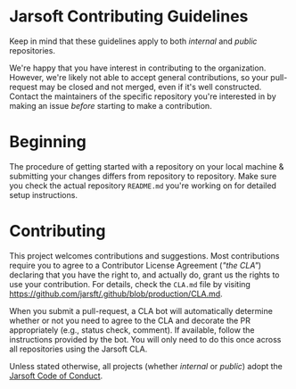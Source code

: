 # Jarsoft Contributing Guidelines

Keep in mind that these guidelines apply to both _internal_ and _public_ repositories.

We're happy that you have interest in contributing to the organization. However, we're likely not able to accept general contributions, so your pull-request may be closed and not merged, even if it's well constructed. Contact the maintainers of the specific repository you're interested in by making an issue _before_ starting to make a contribution.

# Beginning

The procedure of getting started with a repository on your local machine & submitting your changes differs from repository to repository. Make sure you check the actual repository `README.md` you're working on for detailed setup instructions.

# Contributing

This project welcomes contributions and suggestions. Most contributions require you to agree to a Contributor License Agreement (_"the CLA"_) declaring that you have the right to, and actually do, grant us the rights to use your contribution. For details, check the `CLA.md` file by visiting https://github.com/jarsft/.github/blob/production/CLA.md.

When you submit a pull-request, a CLA bot will automatically determine whether or not you need to agree to the CLA and decorate the PR appropriately (e.g., status check, comment). If available, follow the instructions provided by the bot. You will only need to do this once across all repositories using the Jarsoft CLA.

Unless stated otherwise, all projects (whether _internal_ or _public_) adopt the [Jarsoft Code of Conduct](https://github.com/jarsft/.github/blob/production/CODE_OF_CONDUCT.md).
